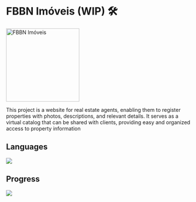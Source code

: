 # FBBN Imóveis (WIP)  :hammer_and_wrench:

<img src="https://github.com/user-attachments/assets/461e44c6-ea8f-4ee2-a151-3964241437b0" alt="FBBN Imóveis" width="200" />

This project is a website for real estate agents, enabling them to register properties with photos, descriptions, and relevant details. It serves as a virtual catalog that can be shared with clients, providing easy and organized access to property information


## Languages

<p>
  <a href="https://skillicons.dev">
    <img src="https://skillicons.dev/icons?i=react,nodejs,mysql" />
  </a>
</p>

## Progress

![](https://geps.dev/progress/5)
